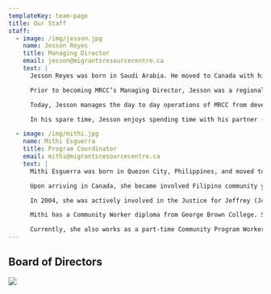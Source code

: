 ```yaml
---
templateKey: team-page
title: Our Staff
staff:
  - image: /img/jesson.jpg
    name: Jesson Reyes
    title: Managing Director
    email: jesson@migrantsresourcecentre.ca
    text: |
      Jesson Reyes was born in Saudi Arabia. He moved to Canada with his family in 2001, and to Toronto in 2011. He organized with fellow young workers and children of caregivers, serving as secretary general of a youth and student organization fighting for genuine freedom and democracy in the Philippines.

      Prior to becoming MRCC’s Managing Director, Jesson was a regional coordinator for Migrante Ontario, where he helped organize migrant workers in the Greater Toronto Area and in the Atlantic region. His work in Migrante led him to various workplaces of migrant workers, exposing him to subpar living and working conditions. He also worked with the Canadian Council for Refugees as a youth ambassador where he and fellow youth organizers organized migrant and refugee youths in Toronto. In 2014, Jesson attended Seneca College for the Social Service Work Program. For a short time, Jesson worked as a Settlement Worker working with newcomer families in Mississauga.

      Today, Jesson manages the day to day operations of MRCC from developing a strategic plan, convening the board of directors to fundraising for the migrant service institutions.

      In his spare time, Jesson enjoys spending time with his partner (expecting their first born child in the Spring 2020), playing basketball, running, and exercising.

  - image: /img/mithi.jpg
    name: Mithi Esguerra
    title: Program Coordinator
    email: mithi@migrantsresourcecentre.ca
    text: |
      Mithi Esguerra was born in Quezon City, Philippines, and moved to Canada at the age of 13.

      Upon arriving in Canada, she became involved Filipino community youth organizations, both as a way to deal with her homesickness, but also because she saw common challenges among immigrant youth like herself, most of whom were children of migrant caregivers.

      In 2004, she was actively involved in the Justice for Jeffrey (J4J) campaign, in response to the fatal shooting of 17-year-old Filipino Canadian Jeffrey Reodica by Toronto police. Shortly after, she became a member of the board of the Community Alliance for Social Justice, a coalition of Filipino community organizations which grew out of J4J, advocating for various issues in the Filipino community.

      Mithi has a Community Worker diploma from George Brown College. She also went to Ryerson University for undergrad studies in Social Work, but eventually decided to focus her time and energy on community organizing and raising a family.

      Currently, she also works as a part-time Community Program Worker for SEAS Centre, a multi-social service agency in the GTA. She also serves as Acting Chair of GABRIELA Ontario, a volunteer Filipino women's organization working on campaigns to end violence against women and to uphold the rights of Filipino women and children.
---
```


## Board of Directors

![](/img/board-of-directors-_2019_2020.jpg)
